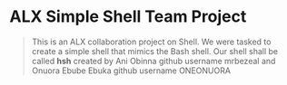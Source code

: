 # ALX Simple Shell Team Project

> This is an ALX collaboration project on Shell. We were tasked to create a simple shell that mimics the Bash shell. Our shell shall be called **hsh**
created by Ani Obinna github username  mrbezeal and Onuora Ebube Ebuka github username ONEONUORA
